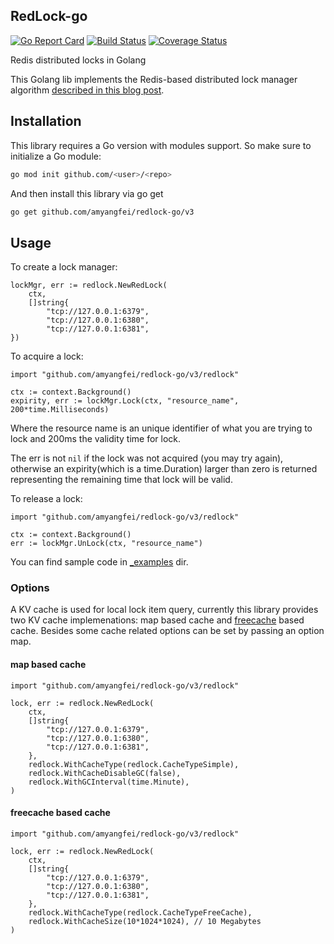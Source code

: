 ## RedLock-go

[![Go Report Card](https://goreportcard.com/badge/github.com/amyangfei/redlock-go)](https://goreportcard.com/report/github.com/amyangfei/redlock-go)
[![Build Status](https://travis-ci.org/amyangfei/redlock-go.svg?branch=master)](https://travis-ci.org/amyangfei/redlock-go)
[![Coverage Status](https://coveralls.io/repos/github/amyangfei/redlock-go/badge.svg?branch=master)](https://coveralls.io/github/amyangfei/redlock-go?branch=master)

Redis distributed locks in Golang

This Golang lib implements the Redis-based distributed lock manager algorithm [described in this blog post](http://antirez.com/news/77).

## Installation

This library requires a Go version with modules support. So make sure to initialize a Go module:

```bash
go mod init github.com/<user>/<repo>
```

And then install this library via go get

```bash
go get github.com/amyangfei/redlock-go/v3
```

## Usage

To create a lock manager:

```golang
lockMgr, err := redlock.NewRedLock(
    ctx,
    []string{
        "tcp://127.0.0.1:6379",
        "tcp://127.0.0.1:6380",
        "tcp://127.0.0.1:6381",
})
```

To acquire a lock:

```golang
import "github.com/amyangfei/redlock-go/v3/redlock"

ctx := context.Background()
expirity, err := lockMgr.Lock(ctx, "resource_name", 200*time.Milliseconds)
```

Where the resource name is an unique identifier of what you are trying to lock and 200ms the validity time for lock.

The err is not `nil` if the lock was not acquired (you may try again),
otherwise an expirity(which is a time.Duration) larger than zero is returned representing the remaining time that lock will be valid.

To release a lock:

```golang
import "github.com/amyangfei/redlock-go/v3/redlock"

ctx := context.Background()
err := lockMgr.UnLock(ctx, "resource_name")
```

You can find sample code in [_examples](./_examples) dir.

### Options

A KV cache is used for local lock item query, currently this library provides two KV cache implemenations: map based cache and [freecache](https://github.com/coocood/freecache) based cache. Besides some cache related options can be set by passing an option map.

#### map based cache

```golang
import "github.com/amyangfei/redlock-go/v3/redlock"

lock, err := redlock.NewRedLock(
    ctx,
    []string{
        "tcp://127.0.0.1:6379",
        "tcp://127.0.0.1:6380",
        "tcp://127.0.0.1:6381",
    },
    redlock.WithCacheType(redlock.CacheTypeSimple),
    redlock.WithCacheDisableGC(false),
    redlock.WithGCInterval(time.Minute),
)
```

#### freecache based cache

```golang
import "github.com/amyangfei/redlock-go/v3/redlock"

lock, err := redlock.NewRedLock(
    ctx,
    []string{
        "tcp://127.0.0.1:6379",
        "tcp://127.0.0.1:6380",
        "tcp://127.0.0.1:6381",
    },
    redlock.WithCacheType(redlock.CacheTypeFreeCache),
    redlock.WithCacheSize(10*1024*1024), // 10 Megabytes
)
```
